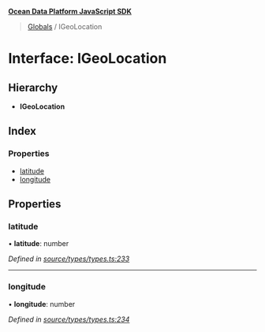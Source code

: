 **[Ocean Data Platform JavaScript SDK](../README.md)**

> [Globals](../README.md) / IGeoLocation

# Interface: IGeoLocation

## Hierarchy

* **IGeoLocation**

## Index

### Properties

* [latitude](igeolocation.md#latitude)
* [longitude](igeolocation.md#longitude)

## Properties

### latitude

•  **latitude**: number

*Defined in [source/types/types.ts:233](https://github.com/C4IROcean/ODP-sdk-js/blob/4e3fa10/source/types/types.ts#L233)*

___

### longitude

•  **longitude**: number

*Defined in [source/types/types.ts:234](https://github.com/C4IROcean/ODP-sdk-js/blob/4e3fa10/source/types/types.ts#L234)*
